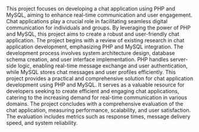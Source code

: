 This project focuses on developing a chat application using PHP and MySQL, aiming to enhance real-time communication and user engagement. Chat applications play a crucial role in facilitating seamless digital communication for individuals and groups. By leveraging the power of PHP and MySQL, this project aims to create a robust and user-friendly chat application.
The project begins with a review of existing research in chat application development, emphasizing PHP and MySQL integration. The development process involves system architecture design, database schema creation, and user interface implementation. PHP handles server-side logic, enabling real-time message exchange and user authentication, while MySQL stores chat messages and user profiles efficiently.
This project provides a practical and comprehensive solution for chat application development using PHP and MySQL. It serves as a valuable resource for developers seeking to create efficient and engaging chat applications, catering to the increasing demand for real-time communication in various domains.
The project concludes with a comprehensive evaluation of the chat application, measuring performance, scalability, and user satisfaction. The evaluation includes metrics such as response times, message delivery speed, and system reliability.

